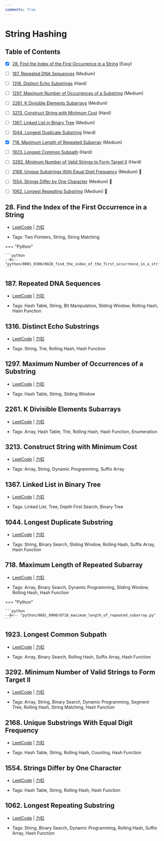 ```yaml
---
comments: True
---
```


# String Hashing

## Table of Contents

- [x] [28. Find the Index of the First Occurrence in a String](#28-find-the-index-of-the-first-occurrence-in-a-string) (Easy)
- [ ] [187. Repeated DNA Sequences](#187-repeated-dna-sequences) (Medium)
- [ ] [1316. Distinct Echo Substrings](#1316-distinct-echo-substrings) (Hard)
- [ ] [1297. Maximum Number of Occurrences of a Substring](#1297-maximum-number-of-occurrences-of-a-substring) (Medium)
- [ ] [2261. K Divisible Elements Subarrays](#2261-k-divisible-elements-subarrays) (Medium)
- [ ] [3213. Construct String with Minimum Cost](#3213-construct-string-with-minimum-cost) (Hard)
- [ ] [1367. Linked List in Binary Tree](#1367-linked-list-in-binary-tree) (Medium)
- [ ] [1044. Longest Duplicate Substring](#1044-longest-duplicate-substring) (Hard)
- [x] [718. Maximum Length of Repeated Subarray](#718-maximum-length-of-repeated-subarray) (Medium)
- [ ] [1923. Longest Common Subpath](#1923-longest-common-subpath) (Hard)
- [ ] [3292. Minimum Number of Valid Strings to Form Target II](#3292-minimum-number-of-valid-strings-to-form-target-ii) (Hard)
- [ ] [2168. Unique Substrings With Equal Digit Frequency](#2168-unique-substrings-with-equal-digit-frequency) (Medium) 👑
- [ ] [1554. Strings Differ by One Character](#1554-strings-differ-by-one-character) (Medium) 👑
- [ ] [1062. Longest Repeating Substring](#1062-longest-repeating-substring) (Medium) 👑


## 28. Find the Index of the First Occurrence in a String

-    [LeetCode](https://leetcode.com/problems/find-the-index-of-the-first-occurrence-in-a-string/) | [力扣](https://leetcode.cn/problems/find-the-index-of-the-first-occurrence-in-a-string/)

-   Tags: Two Pointers, String, String Matching

=== "Python"

    ```python
    --8<-- "python/0001_0300/0028_find_the_index_of_the_first_occurrence_in_a_string.py"
    ```



## 187. Repeated DNA Sequences

-    [LeetCode](https://leetcode.com/problems/repeated-dna-sequences/) | [力扣](https://leetcode.cn/problems/repeated-dna-sequences/)

-   Tags: Hash Table, String, Bit Manipulation, Sliding Window, Rolling Hash, Hash Function



## 1316. Distinct Echo Substrings

-    [LeetCode](https://leetcode.com/problems/distinct-echo-substrings/) | [力扣](https://leetcode.cn/problems/distinct-echo-substrings/)

-   Tags: String, Trie, Rolling Hash, Hash Function



## 1297. Maximum Number of Occurrences of a Substring

-    [LeetCode](https://leetcode.com/problems/maximum-number-of-occurrences-of-a-substring/) | [力扣](https://leetcode.cn/problems/maximum-number-of-occurrences-of-a-substring/)

-   Tags: Hash Table, String, Sliding Window



## 2261. K Divisible Elements Subarrays

-    [LeetCode](https://leetcode.com/problems/k-divisible-elements-subarrays/) | [力扣](https://leetcode.cn/problems/k-divisible-elements-subarrays/)

-   Tags: Array, Hash Table, Trie, Rolling Hash, Hash Function, Enumeration



## 3213. Construct String with Minimum Cost

-    [LeetCode](https://leetcode.com/problems/construct-string-with-minimum-cost/) | [力扣](https://leetcode.cn/problems/construct-string-with-minimum-cost/)

-   Tags: Array, String, Dynamic Programming, Suffix Array



## 1367. Linked List in Binary Tree

-    [LeetCode](https://leetcode.com/problems/linked-list-in-binary-tree/) | [力扣](https://leetcode.cn/problems/linked-list-in-binary-tree/)

-   Tags: Linked List, Tree, Depth First Search, Binary Tree



## 1044. Longest Duplicate Substring

-    [LeetCode](https://leetcode.com/problems/longest-duplicate-substring/) | [力扣](https://leetcode.cn/problems/longest-duplicate-substring/)

-   Tags: String, Binary Search, Sliding Window, Rolling Hash, Suffix Array, Hash Function



## 718. Maximum Length of Repeated Subarray

-    [LeetCode](https://leetcode.com/problems/maximum-length-of-repeated-subarray/) | [力扣](https://leetcode.cn/problems/maximum-length-of-repeated-subarray/)

-   Tags: Array, Binary Search, Dynamic Programming, Sliding Window, Rolling Hash, Hash Function

=== "Python"

    ```python
    --8<-- "python/0601_0900/0718_maximum_length_of_repeated_subarray.py"
    ```



## 1923. Longest Common Subpath

-    [LeetCode](https://leetcode.com/problems/longest-common-subpath/) | [力扣](https://leetcode.cn/problems/longest-common-subpath/)

-   Tags: Array, Binary Search, Rolling Hash, Suffix Array, Hash Function



## 3292. Minimum Number of Valid Strings to Form Target II

-    [LeetCode](https://leetcode.com/problems/minimum-number-of-valid-strings-to-form-target-ii/) | [力扣](https://leetcode.cn/problems/minimum-number-of-valid-strings-to-form-target-ii/)

-   Tags: Array, String, Binary Search, Dynamic Programming, Segment Tree, Rolling Hash, String Matching, Hash Function



## 2168. Unique Substrings With Equal Digit Frequency

-    [LeetCode](https://leetcode.com/problems/unique-substrings-with-equal-digit-frequency/) | [力扣](https://leetcode.cn/problems/unique-substrings-with-equal-digit-frequency/)

-   Tags: Hash Table, String, Rolling Hash, Counting, Hash Function



## 1554. Strings Differ by One Character

-    [LeetCode](https://leetcode.com/problems/strings-differ-by-one-character/) | [力扣](https://leetcode.cn/problems/strings-differ-by-one-character/)

-   Tags: Hash Table, String, Rolling Hash, Hash Function



## 1062. Longest Repeating Substring

-    [LeetCode](https://leetcode.com/problems/longest-repeating-substring/) | [力扣](https://leetcode.cn/problems/longest-repeating-substring/)

-   Tags: String, Binary Search, Dynamic Programming, Rolling Hash, Suffix Array, Hash Function



